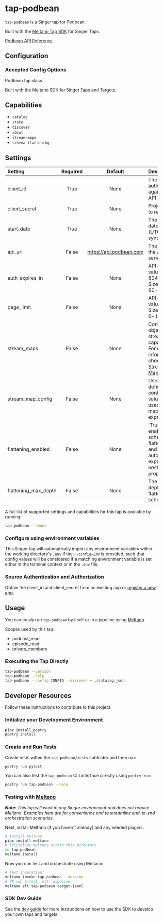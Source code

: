 # tap-podbean

`tap-podbean` is a Singer tap for Podbean.

Built with the [Meltano Tap SDK](https://sdk.meltano.com) for Singer Taps.

[Podbean API Reference](https://developers.podbean.com/podbean-api-docs/)

<!--

Developer TODO: Update the below as needed to correctly describe the install procedure. For instance, if you do not have a PyPi repo, or if you want users to directly install from your git repo, you can modify this step as appropriate.

## Installation

Install from PyPi:

```bash
pipx install tap-podbean
```

Install from GitHub:

```bash
pipx install git+https://github.com/ORG_NAME/tap-podbean.git@main
```

-->

## Configuration

### Accepted Config Options

<!--
Developer TODO: Provide a list of config options accepted by the tap.

This section can be created by copy-pasting the CLI output from:

```
tap-podbean --about --format=markdown
```
-->

Podbean tap class.

Built with the [Meltano SDK](https://sdk.meltano.com) for Singer Taps and Targets.

## Capabilities

* `catalog`
* `state`
* `discover`
* `about`
* `stream-maps`
* `schema-flattening`

## Settings

| Setting             | Required | Default | Description |
|:--------------------|:--------:|:-------:|:------------|
| client_id           | True     | None    | The token to authenticate against the API service |
| client_secret       | True     | None    | Project IDs to replicate |
| start_date          | True     | None    | The earliest datetime (UTC) to sync records |
| api_url             | False    | https://api.podbean.com | The url for the API service |
| auth_expires_in     | False    | None    | API default value: 604800; Size range: 60-604800 |
| page_limit          | False    | None    | API default value: 20; Size range: 0-100 |
| stream_maps         | False    | None    | Config object for stream maps capability. For more information check out [Stream Maps](https://sdk.meltano.com/en/latest/stream_maps.html). |
| stream_map_config   | False    | None    | User-defined config values to be used within map expressions. |
| flattening_enabled  | False    | None    | 'True' to enable schema flattening and automatically expand nested properties. |
| flattening_max_depth| False    | None    | The max depth to flatten schemas. |

A full list of supported settings and capabilities for this
tap is available by running:

```bash
tap-podbean --about
```

### Configure using environment variables

This Singer tap will automatically import any environment variables within the working directory's
`.env` if the `--config=ENV` is provided, such that config values will be considered if a matching
environment variable is set either in the terminal context or in the `.env` file.

### Source Authentication and Authorization

Obtain the client_id and client_secret from an existing app or [register a new app](https://developers.podbean.com/).

## Usage

You can easily run `tap-podbean` by itself or in a pipeline using [Meltano](https://meltano.com/).

Scopes used by this tap:

* podcast_read
* episode_read
* private_members

### Executing the Tap Directly

```bash
tap-podbean --version
tap-podbean --help
tap-podbean --config CONFIG --discover > ./catalog.json
```

## Developer Resources

Follow these instructions to contribute to this project.

### Initialize your Development Environment

```bash
pipx install poetry
poetry install
```

### Create and Run Tests

Create tests within the `tap_podbean/tests` subfolder and
  then run:

```bash
poetry run pytest
```

You can also test the `tap-podbean` CLI interface directly using `poetry run`:

```bash
poetry run tap-podbean --help
```

### Testing with [Meltano](https://www.meltano.com)

_**Note:** This tap will work in any Singer environment and does not require Meltano.
Examples here are for convenience and to streamline end-to-end orchestration scenarios._

<!--
Developer TODO:
Your project comes with a custom `meltano.yml` project file already created. Open the `meltano.yml` and follow any "TODO" items listed in
the file.
-->

Next, install Meltano (if you haven't already) and any needed plugins:

```bash
# Install meltano
pipx install meltano
# Initialize meltano within this directory
cd tap-podbean
meltano install
```

Now you can test and orchestrate using Meltano:

```bash
# Test invocation:
meltano invoke tap-podbean --version
# OR run a test `elt` pipeline:
meltano elt tap-podbean target-jsonl
```

### SDK Dev Guide

See the [dev guide](https://sdk.meltano.com/en/latest/dev_guide.html) for more instructions on how to use the SDK to
develop your own taps and targets.
